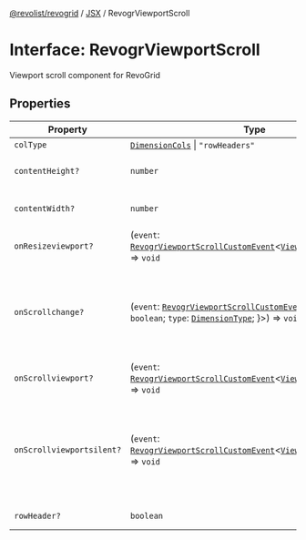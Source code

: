 [@revolist/revogrid](README.md) / [JSX](Namespace.JSX.md) / RevogrViewportScroll

# Interface: RevogrViewportScroll

Viewport scroll component for RevoGrid

## Properties

| Property | Type | Description | Defined in |
| ------ | ------ | ------ | ------ |
| `colType` | [`DimensionCols`](TypeAlias.DimensionCols.md) \| `"rowHeaders"` | - | [src/components.d.ts:2204](https://github.com/revolist/revogrid/blob/69d5bd9cb55a69f54242342681dca616def73994/src/components.d.ts#L2204) |
| `contentHeight?` | `number` | Height of inner content | [src/components.d.ts:2208](https://github.com/revolist/revogrid/blob/69d5bd9cb55a69f54242342681dca616def73994/src/components.d.ts#L2208) |
| `contentWidth?` | `number` | Width of inner content | [src/components.d.ts:2212](https://github.com/revolist/revogrid/blob/69d5bd9cb55a69f54242342681dca616def73994/src/components.d.ts#L2212) |
| `onResizeviewport?` | (`event`: [`RevogrViewportScrollCustomEvent`](Interface.RevogrViewportScrollCustomEvent.md)\<[`ViewPortResizeEvent`](TypeAlias.ViewPortResizeEvent.md)\>) => `void` | Viewport resize | [src/components.d.ts:2216](https://github.com/revolist/revogrid/blob/69d5bd9cb55a69f54242342681dca616def73994/src/components.d.ts#L2216) |
| `onScrollchange?` | (`event`: [`RevogrViewportScrollCustomEvent`](Interface.RevogrViewportScrollCustomEvent.md)\<\{ `hasScroll`: `boolean`; `type`: [`DimensionType`](TypeAlias.DimensionType.md); \}\>) => `void` | Triggered on scroll change, can be used to get information about scroll visibility | [src/components.d.ts:2220](https://github.com/revolist/revogrid/blob/69d5bd9cb55a69f54242342681dca616def73994/src/components.d.ts#L2220) |
| `onScrollviewport?` | (`event`: [`RevogrViewportScrollCustomEvent`](Interface.RevogrViewportScrollCustomEvent.md)\<[`ViewPortScrollEvent`](TypeAlias.ViewPortScrollEvent.md)\>) => `void` | Before scroll event | [src/components.d.ts:2227](https://github.com/revolist/revogrid/blob/69d5bd9cb55a69f54242342681dca616def73994/src/components.d.ts#L2227) |
| `onScrollviewportsilent?` | (`event`: [`RevogrViewportScrollCustomEvent`](Interface.RevogrViewportScrollCustomEvent.md)\<[`ViewPortScrollEvent`](TypeAlias.ViewPortScrollEvent.md)\>) => `void` | Silently scroll to coordinate Made to align negative coordinates for mobile devices | [src/components.d.ts:2231](https://github.com/revolist/revogrid/blob/69d5bd9cb55a69f54242342681dca616def73994/src/components.d.ts#L2231) |
| `rowHeader?` | `boolean` | Enable row header | [src/components.d.ts:2235](https://github.com/revolist/revogrid/blob/69d5bd9cb55a69f54242342681dca616def73994/src/components.d.ts#L2235) |
